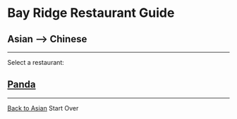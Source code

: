 # Bay Ridge Restaurant Guide
## Asian --> Chinese
---
Select a restaurant:
## [Panda](https://www.pandabrooklyn.com/)
---
[Back to Asian]()
Start Over